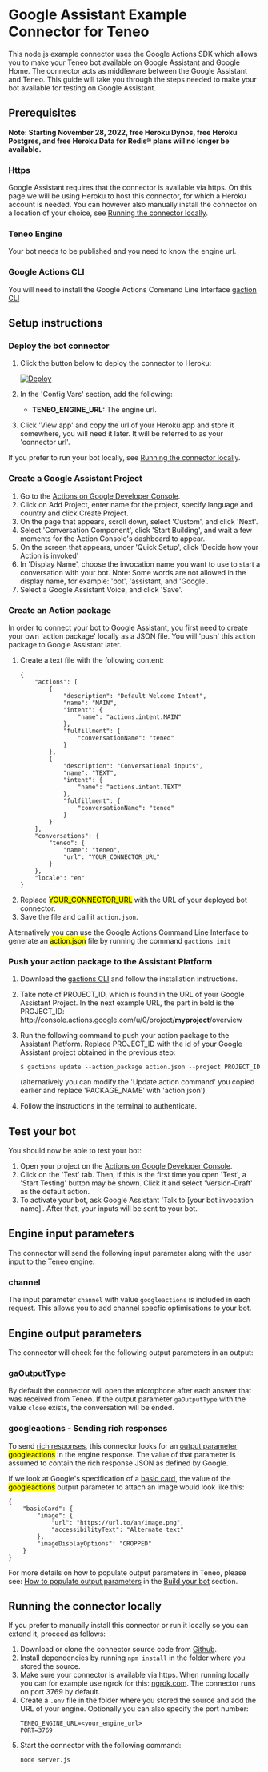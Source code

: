 # Google Assistant Example Connector for Teneo
This node.js example connector uses the Google Actions SDK which allows you to make your Teneo bot available on Google Assistant and Google Home. The connector acts as middleware between the Google Assistant and Teneo. This guide will take you through the steps needed to make your bot available for testing on Google Assistant.

## Prerequisites

**Note: Starting November 28, 2022, free Heroku Dynos, free Heroku Postgres, and free Heroku Data for Redis® plans will no longer be available.**
### Https
Google Assistant requires that the connector is available via https. On this page we will be using Heroku to host this connector, for which a Heroku account is needed. You can however also manually install the connector on a location of your choice, see [Running the connector locally](#running-the-connector-locally).

### Teneo Engine
Your bot needs to be published and you need to know the engine url.

### Google Actions CLI
You will need to install the Google Actions Command Line Interface [gaction CLI](https://developers.google.com/actions/tools/gactions-cli)

## Setup instructions
### Deploy the bot connector
1. Click the button below to deploy the connector to Heroku:

    [![Deploy](https://www.herokucdn.com/deploy/button.svg?classes=heroku)](https://heroku.com/deploy?template=https://github.com/artificialsolutions/tie-api-example-google-actions)

2. In the 'Config Vars' section, add the following:
	* **TENEO_ENGINE_URL:** The engine url.
3. Click 'View app' and copy the url of your Heroku app and store it somewhere, you will need it later. It will be referred to as your 'connector url'.

If you prefer to run your bot locally, see [Running the connector locally](#running-the-connector-locally).

### Create a Google Assistant Project

1. Go to the [Actions on Google Developer Console](http://console.actions.google.com/).
2. Click on Add Project, enter name for the project, specify language and country and click Create Project.
3. On the page that appears, scroll down, select 'Custom', and click 'Next'.
4. Select 'Conversation Component', click 'Start Building', and wait a few moments for the Action Console's dashboard to appear.
5. On the screen that appears, under 'Quick Setup', click 'Decide how your Action is invoked' 
6. In 'Display Name', choose the invocation name you want to use to start a conversation with your bot.
Note: Some words are not allowed in the display name, for example: 'bot', 'assistant, and 'Google'.
7. Select a Google Assistant Voice, and click 'Save'.


### Create an Action package
In order to connect your bot to Google Assistant, you first need to create your own 'action package' locally as a JSON file. You will 'push' this action package to Google Assistant later.

1. Create a text file with the following content:
    ```
    {
        "actions": [
            {
                "description": "Default Welcome Intent",
                "name": "MAIN",
                "intent": {
                    "name": "actions.intent.MAIN"
                },
                "fulfillment": {
                    "conversationName": "teneo"
                }
            },
            {
                "description": "Conversational inputs",
                "name": "TEXT",
                "intent": {
                    "name": "actions.intent.TEXT"
                },
                "fulfillment": {
                    "conversationName": "teneo"
                }
            }
        ],
        "conversations": {
            "teneo": {
                "name": "teneo",
                "url": "YOUR_CONNECTOR_URL"
            }
        },
        "locale": "en"
	}
    ```
3. Replace <mark>YOUR_CONNECTOR_URL</mark> with the URL of your deployed bot connector.
4. Save the file and call it `action.json`.

Alternatively you can use the Google Actions Command Line Interface to generate an <mark>action.json</mark> file by running the command `gactions init`

### Push your action package to the Assistant Platform
1. Download the [gactions CLI](https://developers.google.com/actions/tools/gactions-cli) and follow the installation instructions.
2. Take note of PROJECT_ID, which is found in the URL of your Google Assistant Project. 
    In the next example URL, the part in bold is the PROJECT_ID: ht<span>tp://</span>console.actions.google.com/u/0/project/**myproject**/overview
3. Run the following command to push your action package to the Assistant Platform. Replace PROJECT_ID with the id of your Google Assistant project obtained in the previous step:
    ```
    $ gactions update --action_package action.json --project PROJECT_ID
    ```
    (alternatively you can modify the 'Update action command' you copied earlier and replace 'PACKAGE_NAME' with 'action.json')
    
4. Follow the instructions in the terminal to authenticate.

## Test your bot
You should now be able to test your bot:
1. Open your project on the [Actions on Google Developer Console](http://console.actions.google.com/).
2. Click on the 'Test' tab. Then, if this is the first time you open 'Test', a 'Start Testing' button may be shown. Click it and select 'Version-Draft' as the default action.
4. To activate your bot, ask Google Assistant 'Talk to [your bot invocation name]'. After that, your inputs will be sent to your bot.

## Engine input parameters
The connector will send the following input parameter along with the user input to the Teneo engine:

### channel
The input parameter `channel` with value `googleactions` is included in each request. This allows you to add channel specfic optimisations to your bot.

## Engine output parameters
The connector will check for the following output parameters in an output:

### gaOutputType
By default the connector will open the microphone after each answer that was received from Teneo. If the output parameter `gaOutputType` with the value `close` exists, the conversation will be ended.

### googleactions - Sending rich responses
To send [rich responses](https://developers.google.com/actions/assistant/responses#rich-responses), this connector looks for an [output parameter](/api#output-object) <mark>googleactions</mark> in the engine response. The value of that parameter is assumed to contain the rich response JSON as defined by Google.

If we look at Google's specification of a [basic card](https://developers.google.com/actions/assistant/responses#basic_card), the value of the <mark>googleactions</mark> output parameter to attach an image would look like this: 
```
{
    "basicCard": {
        "image": {
            "url": "https://url.to/an/image.png",
            "accessibilityText": "Alternate text"
        },
        "imageDisplayOptions": "CROPPED"
    }
}
```

For more details on how to populate output parameters in Teneo, please see: [How to populate output parameters](https://developers.teneo.ai/article/build/scripting/how-to/populate-output-parameters) in the [Build your bot](https://developers.teneo.ai/article/build) section.

## Running the connector locally
If you prefer to manually install this connector or run it locally so you can extend it, proceed as follows:
1. Download or clone the connector source code from [Github](https://github.com/artificialsolutions/tie-api-example-google-actions).
2. Install dependencies by running `npm install` in the folder where you stored the source.
3. Make sure your connector is available via https. When running locally you can for example use ngrok for this: [ngrok.com](https://ngrok.com). The connector runs on port 3769 by default.
4. Create a `.env` file in the folder where you stored the source and add the URL of your engine. Optionally you can also specify the port number:
    ```
    TENEO_ENGINE_URL=<your_engine_url>
    PORT=3769
    ```
5. Start the connector with the following command:
    ```
    node server.js
    ```
